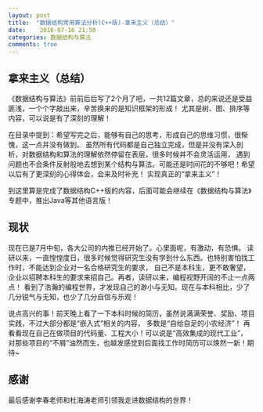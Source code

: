 ```yaml
---
layout: post
title:  "数据结构常用算法分析(C++版)-拿来主义（总结）"
date:    2016-07-16 21:50
categories: 数据结构与算法
comments: true
---
```


## 拿来主义（总结）

《数据结构与算法》前前后后写了2个月了吧，一共12篇文章，总的来说还是受益匪浅，一个个字敲出来，辛苦换来的是知识框架的形成！
尤其是树、图、排序等内容，可以说是有了深刻的理解！

在目录中提到：希望写完之后，能够有自己的思考，形成自己的思维习惯，很惭愧，这一点并没有做到。
虽然所有代码都是自己独立完成，但是并没有深入剖析，对数据结构和算法的理解依然停留在表层，很多时候并不会灵活运用，
遇到问题也不会条件反射般地去想到某个结构与算法。可能还是时间花的不够吧！希望以后有了更深刻的心得体会，会来及时补充！
实现真正的“拿来主义”！

到这里算是完成了数据结构C++版的内容，后面可能会继续在《数据结构与算法》专题中，推出Java等其他语言版！

## 现状

现在已是7月中旬，各大公司的内推已经开始了。心里面呢，有激动，有恐惧。
读研以来，一直惶惶度日，很多时候觉得研究生没有学到什么东西。也特别害怕找工作时，不能达到企业对一名合格研究生的要求，
自己不是本科生，更不敢奢望，企业以招聘本科生的要求来招自己。再者，读研以来，编程视野开阔的不止一点两点！
看到了浩瀚的编程世界，才发现自己的渺小与无知。现在与本科相比，少了几分锐气与无知，也少了几分自信与乐观！

说点高兴的事！前天晚上看了一下本科时候的简历，虽然说满满荣誉、奖励、项目实践，不过大部分都是“嵌入式”相关的内容，
多数是“自给自足的小农经济”！
再看看现在自己在做项目的代码量、工程大小！可以说是“高效集成的现代工业”，
对那些项目的“不屑”油然而生，也越发感觉到后面找工作时简历可以焕然一新！期待~


## 感谢

最后感谢李春老师和杜海涛老师引领我走进数据结构的世界！